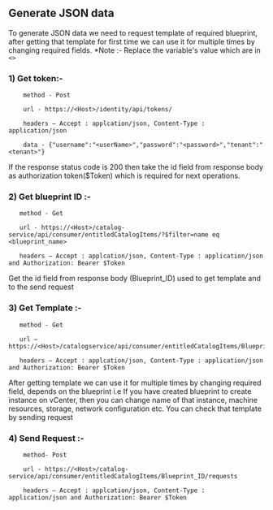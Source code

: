 ## Generate JSON data

  To generate JSON data we need to request template of required blueprint, after getting that template for first time we can use it for multiple times by changing required fields.
*Note :- Replace the variable's value which are in `<>`
### 1) Get token:-

```hcl
    method - Post

    url - https://<Host>/identity/api/tokens/

    headers – Accept : applcation/json, Content-Type : application/json

    data - {"username":"<userName>","password":"<password>","tenant":"<tenant>"}
```

If the response status code is 200 then take the id field from response body as authorization token($Token) which is required for next operations.

### 2) Get blueprint ID :-
     
```hcl
   method - Get

   url - https://<Host>/catalog-service/api/consumer/entitledCatalogItems/?$filter=name eq <blueprint_name> 

   headers – Accept : applcation/json, Content-Type : application/json and Authorization: Bearer $Token
```
 Get the id field from response body (Blueprint\_ID) used to get template and to the send request
 
### 3) Get Template :-
```hcl
   method - Get

   url – https://<Host>/catalogservice/api/consumer/entitledCatalogItems/Blueprint_ID/requests/template

   headers – Accept : applcation/json, Content-Type : application/json and Authorization: Bearer $Token
```
After getting template we can use it for multiple times by changing required field, depends on the blueprint
i.e If you have created blueprint to create instance on vCenter, then you can change name of that instance, machine resources, storage, network configuration etc.
You can check that template by sending request

### 4) Send Request :-

```hcl
    method- Post

    url - https://<Host>/catalog-service/api/consumer/entitledCatalogItems/Blueprint_ID/requests

    headers – Accept : applcation/json, Content-Type : application/json and Authorization: Bearer $Token
```